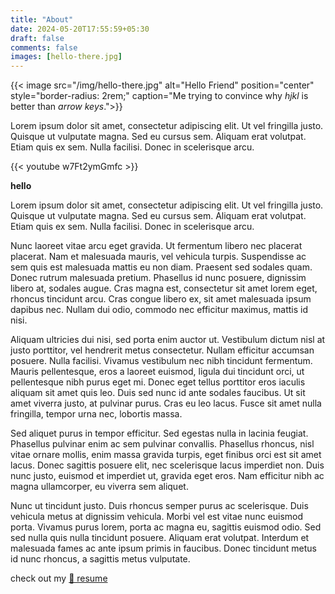 ```yaml
---
title: "About"
date: 2024-05-20T17:55:59+05:30
draft: false
comments: false
images: [hello-there.jpg]
---
```


{{< image src="/img/hello-there.jpg" alt="Hello Friend" position="center" style="border-radius: 2rem;" caption="Me trying to convince why _hjkl_ is better than _arrow keys_.">}}

Lorem ipsum dolor sit amet, consectetur adipiscing elit. Ut vel fringilla justo. Quisque ut vulputate magna. Sed eu cursus sem. Aliquam erat volutpat. Etiam quis ex sem. Nulla facilisi. Donec in scelerisque arcu.

{{< youtube w7Ft2ymGmfc >}}

**hello**

Lorem ipsum dolor sit amet, consectetur adipiscing elit. Ut vel fringilla justo. Quisque ut vulputate magna. Sed eu cursus sem. Aliquam erat volutpat. Etiam quis ex sem. Nulla facilisi. Donec in scelerisque arcu.

Nunc laoreet vitae arcu eget gravida. Ut fermentum libero nec placerat placerat. Nam et malesuada mauris, vel vehicula turpis. Suspendisse ac sem quis est malesuada mattis eu non diam. Praesent sed sodales quam. Donec rutrum malesuada pretium. Phasellus id nunc posuere, dignissim libero at, sodales augue. Cras magna est, consectetur sit amet lorem eget, rhoncus tincidunt arcu. Cras congue libero ex, sit amet malesuada ipsum dapibus nec. Nullam dui odio, commodo nec efficitur maximus, mattis id nisi.

Aliquam ultricies dui nisi, sed porta enim auctor ut. Vestibulum dictum nisl at justo porttitor, vel hendrerit metus consectetur. Nullam efficitur accumsan posuere. Nulla facilisi. Vivamus vestibulum nec nibh tincidunt fermentum. Mauris pellentesque, eros a laoreet euismod, ligula dui tincidunt orci, ut pellentesque nibh purus eget mi. Donec eget tellus porttitor eros iaculis aliquam sit amet quis leo. Duis sed nunc id ante sodales faucibus. Ut sit amet viverra justo, at pulvinar purus. Cras eu leo lacus. Fusce sit amet nulla fringilla, tempor urna nec, lobortis massa.

Sed aliquet purus in tempor efficitur. Sed egestas nulla in lacinia feugiat. Phasellus pulvinar enim ac sem pulvinar convallis. Phasellus rhoncus, nisl vitae ornare mollis, enim massa gravida turpis, eget finibus orci est sit amet lacus. Donec sagittis posuere elit, nec scelerisque lacus imperdiet non. Duis nunc justo, euismod et imperdiet ut, gravida eget eros. Nam efficitur nibh ac magna ullamcorper, eu viverra sem aliquet.

Nunc ut tincidunt justo. Duis rhoncus semper purus ac scelerisque. Duis vehicula metus at dignissim vehicula. Morbi vel est vitae nunc euismod porta. Vivamus purus lorem, porta ac magna eu, sagittis euismod odio. Sed sed nulla quis nulla tincidunt posuere. Aliquam erat volutpat. Interdum et malesuada fames ac ante ipsum primis in faucibus. Donec tincidunt metus id nunc rhoncus, a sagittis metus vulputate.

check out my [📄 resume](/files/Abhinav_Borah_SWE_Resume.pdf)
